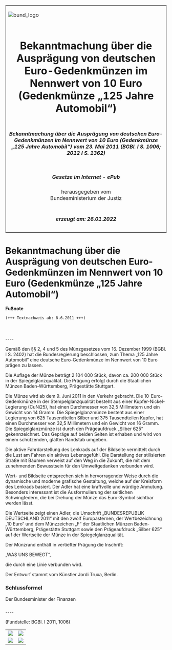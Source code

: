 <span id="DECKBLATT.html"></span>

<table border="0" frame="border" width="100%">

<tr valign="top">

<td align="left">

![bund\_logo](BfJ_2021_Web_de_de.gif)

</td>

<td align="right">

 

</td>

</tr>

<tr align="center" valign="middle">

<td colspan="2">

# Bekanntmachung über die Ausprägung von deutschen Euro-Gedenkmünzen im Nennwert von 10 Euro (Gedenkmünze „125 Jahre Automobil“)

</td>

</tr>

<tr align="center" valign="middle">

<td colspan="2">

##### Bekanntmachung über die Ausprägung von deutschen Euro-Gedenkmünzen im Nennwert von 10 Euro (Gedenkmünze „125 Jahre Automobil“) vom 23. Mai 2011 (BGBl. I S. 1006; 2012 I S. 1362)

</td>

</tr>

<tr align="center" valign="middle">

<td colspan="2">

  
  

##### Gesetze im Internet - ePub  
  
herausgegeben vom  
Bundesministerium der Justiz

</td>

</tr>

<tr align="center" valign="bottom">

<td colspan="2">

  
  

##### erzeugt am: 26.01.2022

</td>

</tr>

</table>

<span id="BJNR100600011.html"></span>

# Bekanntmachung über die Ausprägung von deutschen Euro-Gedenkmünzen im Nennwert von 10 Euro (Gedenkmünze „125 Jahre Automobil“)

<div>

  
**Fußnote**

<div class="jnhtml">

<div>

<div class="jurAbsatz">

  

``` 
(+++ Textnachweis ab: 8.6.2011 +++)

 
```

</div>

</div>

</div>

</div>

<span id="BJNR100600011BJNE000100000.html"></span>

###   
\----

<div>

<div class="jnhtml">

<div>

<div class="jurAbsatz">

Gemäß den §§ 2, 4 und 5 des Münzgesetzes vom 16. Dezember 1999 (BGBl. I
S. 2402) hat die Bundesregierung beschlossen, zum Thema „125 Jahre
Automobil“ eine deutsche Euro-Gedenkmünze im Nennwert von 10 Euro prägen
zu lassen.

</div>

<div class="jurAbsatz">

Die Auflage der Münze beträgt 2 104 000 Stück, davon ca. 200 000 Stück
in der Spiegelglanzqualität. Die Prägung erfolgt durch die Staatlichen
Münzen Baden-Württemberg, Prägestätte Stuttgart.

</div>

<div class="jurAbsatz">

Die Münze wird ab dem 9. Juni 2011 in den Verkehr gebracht. Die
10-Euro-Gedenkmünze in der Stempelglanzqualität besteht aus einer
Kupfer-Nickel-Legierung (CuNi25), hat einen Durchmesser von 32,5
Millimetern und ein Gewicht von 14 Gramm. Die Spiegelglanzmünze besteht
aus einer Legierung von 625 Tausendteilen Silber und 375 Tausendteilen
Kupfer, hat einen Durchmesser von 32,5 Millimetern und ein Gewicht von
16 Gramm. Die Spiegelglanzmünze ist durch den Prägeaufdruck „Silber 625“
gekennzeichnet. Das Gepräge auf beiden Seiten ist erhaben und wird von
einem schützenden, glatten Randstab umgeben.

</div>

<div class="jurAbsatz">

Die aktive Fahrdarstellung des Lenkrads auf der Bildseite vermittelt
durch die Lust am Fahren ein aktives Lebensgefühl. Die Darstellung der
stilisierten Straße mit Bäumen verweist auf den Weg in die Zukunft, die
mit dem zunehmenden Bewusstsein für den Umweltgedanken verbunden wird.

</div>

<div class="jurAbsatz">

Wert- und Bildseite entsprechen sich in hervorragender Weise durch die
dynamische und moderne grafische Gestaltung, welche auf der Kreisform
des Lenkrads basiert. Der Adler hat eine kraftvolle und würdige
Anmutung. Besonders interessant ist die Ausformulierung der seitlichen
Schwingfedern, die bei Drehung der Münze das Euro-Symbol sichtbar werden
lässt.

</div>

<div class="jurAbsatz">

Die Wertseite zeigt einen Adler, die Umschrift „BUNDESREPUBLIK
DEUTSCHLAND 2011“ mit den zwölf Europasternen, der Wertbezeichnung „10
Euro“ und dem Münzzeichen „F“ der Staatlichen Münzen Baden-Württemberg,
Prägestätte Stuttgart sowie den Prägeaufdruck „Silber 625“ auf der
Wertseite der Münze in der Spiegelglanzqualität.

</div>

<div class="jurAbsatz">

Der Münzrand enthält in vertiefter Prägung die Inschrift:

</div>

<div class="jurAbsatz">

<span class="SP">„WAS UNS BEWEGT“,</span>

</div>

<div class="jurAbsatz">

die durch eine Linie verbunden wird.

</div>

<div class="jurAbsatz">

Der Entwurf stammt vom Künstler Jordi Truxa, Berlin.

</div>

</div>

</div>

</div>

<span id="BJNR100600011BJNE000200000.html"></span>

### Schlussformel  

<div>

<div class="jnhtml">

<div>

<div class="jurAbsatz">

<span class="SP">Der Bundesminister der Finanzen</span>

</div>

</div>

</div>

</div>

<span id="BJNR100600011BJNE000300000.html"></span>

###   
\----

<div>

<div class="jnhtml">

<div>

<div class="jurAbsatz">

<div class="kommentar_Fundstelle">

(Fundstelle: BGBl. I 2011, 1006)

</div>

</div>

  

|                                   |                                   |
| :-------------------------------: | :-------------------------------: |
| ![](bgbl1_2011_j1006-1_0010.jpeg) | ![](bgbl1_2011_j1006-1_0020.jpeg) |
| ![](bgbl1_2011_j1006-1_0030.jpeg) | ![](bgbl1_2011_j1006-1_0040.jpeg) |

</div>

</div>

</div>
